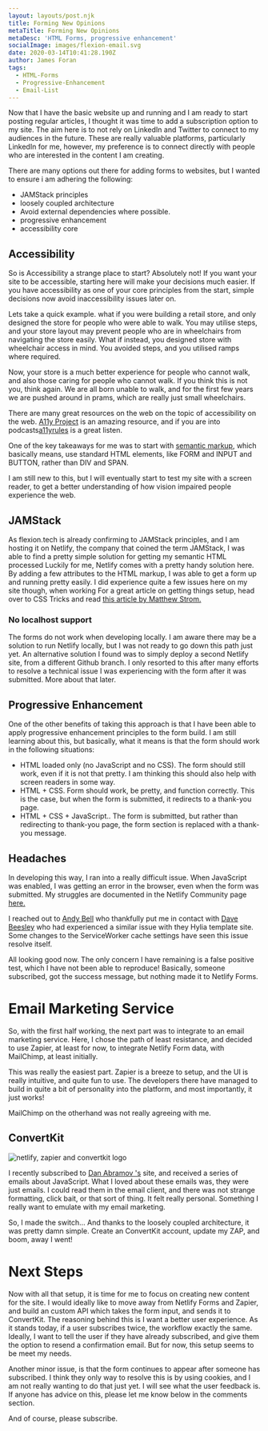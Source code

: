 ```yaml
---
layout: layouts/post.njk
title: Forming New Opinions
metaTitle: Forming New Opinions
metaDesc: 'HTML Forms, progressive enhancement'
socialImage: images/flexion-email.svg
date: 2020-03-14T10:41:28.190Z
author: James Foran
tags:
  - HTML-Forms
  - Progressive-Enhancement
  - Email-List
---
```

Now that I have the basic website up and running and I am ready to start posting regular articles, I thought it was time to add a subscription option to my site. The aim here is to not rely on LinkedIn and Twitter to connect to my audiences in the future. These are really valuable platforms, particularly LinkedIn for me, however, my preference is to connect directly with people who are interested in the content I am creating.

There are many options out there for adding forms to websites, but I wanted to ensure i am adhering the following:
- JAMStack principles
- loosely coupled architecture
- Avoid external dependencies where possible.
- progressive enhancement
- accessibility core

## Accessibility

So is Accessibility a strange place to start? Absolutely not! If you want your site to be accessible, starting here will make your decisions much easier. If you have accessibility as one of your core principles from the start, simple decisions now avoid inaccessibility issues later on. 

Lets take a quick example. what if you were building a retail store, and only designed the store for people who were able to walk. You may utilise steps, and your store layout may prevent people who are in wheelchairs from navigating the store easily. What if instead, you designed store with wheelchair access in mind. You avoided steps, and you utilised ramps where required.

Now, your store is a much better experience for people who cannot walk, and also those caring for people who cannot walk. If you think this is not you, think again. We are all born unable to walk, and for the first few years we are pushed around in prams, which are really just small wheelchairs.

There are many great resources on the web on the topic of accessibility on the web. [A11y Project](https://a11yproject.com/) is an amazing resource, and if you are into podcasts[a11yrules](https://a11yrules.com) is a great listen. 

One of the key takeaways for me was to start with [semantic markup](https://en.wikipedia.org/wiki/Semantic_HTML), which basically means, use standard HTML elements, like FORM and INPUT and BUTTON, rather than DIV and SPAN.

I am still new to this, but I will eventually start to test my site with a screen reader, to get a better understanding of how vision impaired people experience the web.

## JAMStack 

As flexion.tech is already confirming to JAMStack principles, and I am hosting it on Netlify, the company that coined the term JAMStack, I was able to find a pretty simple solution for getting my semantic HTML processed 
Luckily for me, Netlify comes with a pretty handy solution here. By adding a few attributes to the HTML markup, I was able to get a form up and running pretty easily. I did experience quite a few issues here on my site though, when working  For a great article on getting things setup, head over to CSS Tricks and read [this article by Matthew Strom.](https://css-tricks.com/using-netlify-forms-and-netlify-functions-to-build-an-email-sign-up-widget/)

### No localhost support

The forms do not work when developing locally. I am aware there may be a solution to run Netlify locally, but I was not ready to go down this path just yet. An alternative solution I found was to simply deploy a second Netlify site, from a different Github branch. I only resorted to this after many efforts to resolve a technical issue I was experiencing with the form after it was submitted. More about that later.

## Progressive Enhancement

One of the other benefits of taking this approach is that I have been able to apply progressive enhancement principles to the form build. I am still learning about this, but basically, what it means is that the form should work in the following situations:

* HTML loaded only (no JavaScript and no CSS). The form should still work, even if it is not that pretty. I am thinking this should also help with screen readers in some way.
* HTML + CSS. Form should work, be pretty, and function correctly. This is the case, but when the form is submitted, it redirects to a thank-you page.
* HTML + CSS + JavaScript.. The form is submitted, but rather than redirecting to thank-you page,  the form section is replaced with a thank-you message.

## Headaches

In developing this way, I ran into a really difficult issue. When JavaScript was enabled, I was getting an error in the browser, even when the form was submitted. My struggles are documented in the Netlify Community page [here.](https://community.netlify.com/t/form-submission-working-but-action-path-is-not-working/9902/11)

I reached out to [Andy Bell](https://twitter.com/hankchizljaw) who thankfully put me in contact with [Dave Beesley](https://twitter.com/davebeesley) who had experienced a similar issue with they Hylia template site. Some changes to the ServiceWorker cache settings have seen this issue resolve itself. 

All looking good now. The only concern I have remaining is a false positive test, which I have not been able to reproduce! Basically, someone subscribed, got the success message, but nothing made it to Netlify Forms. 

# Email Marketing Service

So, with the first half working, the next part was to integrate to an email marketing service. Here, I chose the path of least resistance, and decided to use Zapier, at least for now, to integrate Netlify Form data, with MailChimp, at least initially.

This was really the easiest part. Zapier is a breeze to setup, and the UI is really intuitive, and quite fun to use. The developers there have managed to build in quite a bit of personality into the platform, and most importantly, it just works! 

MailChimp on the otherhand was not really agreeing with me. 

## ConvertKit

![netlify, zapier and convertkit logo](/images/subscriber-list.png)

I recently subscribed to [Dan Abramov 's]([overreacted.io](mailto:dan@overreacted.io)) site, and received a series of emails about JavaScript. What I loved about these emails was, they were just emails. I could read them in the email client, and there was not strange formatting, click bait, or that sort of thing. It felt really personal. Something I really want to emulate with my email marketing.

So, I made the switch... And thanks to the loosely coupled architecture, it was pretty damn simple. Create an ConvertKit account, update my ZAP, and boom, away I went! 

# Next Steps

Now with all that setup, it is time for me to focus on creating new content for the site. I would ideally like to move away from Netlify Forms and Zapier, and build an custom API which takes the form input, and sends it to ConvertKit. The reasoning behind this is I want a better user experience.  As it stands today, if a user subscribes twice, the workflow exactly the same. Ideally, I want to tell the user if they have already subscribed, and give them the option to resend a confirmation email.  But for now, this setup seems to be meet my needs.

Another minor issue, is that the form continues to appear after someone has subscribed. I think they only way to resolve this is by using cookies, and I am not really wanting to do that just yet. I will see what the user feedback is. If anyone has advice on this, please let me know below in the comments section. 

And of course, please subscribe.